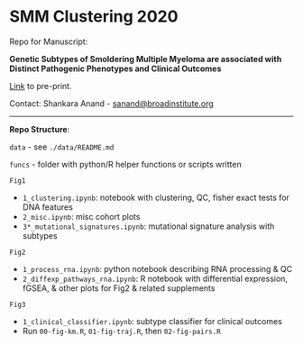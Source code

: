 # SMM Clustering 2020

Repo for Manuscript:

**Genetic Subtypes of Smoldering Multiple Myeloma are associated with Distinct Pathogenic Phenotypes and Clinical Outcomes**

[Link](https://www.biorxiv.org/content/10.1101/2021.12.10.471975v1) to pre-print.

Contact: Shankara Anand - sanand@broadinstitute.org

---
**Repo Structure**:

`data` - see `./data/README.md`

`funcs` - folder with python/R helper functions or scripts written

`Fig1`
* `1_clustering.ipynb`: notebook with clustering, QC, fisher exact tests for DNA features
* `2_misc.ipynb`: misc cohort plots
* `3*_mutational_signatures.ipynb`: mutational signature analysis with subtypes

`Fig2`
* `1_process_rna.ipynb`: python notebook describing RNA processing & QC
* `2_diffexp_pathways_rna.ipynb`: R notebook with differential expression, fGSEA, & other plots for Fig2 & related supplements

`Fig3`
* `1_clinical_classifier.ipynb`: subtype classifier for clinical outcomes
* Run `00-fig-km.R`, `01-fig-traj.R`, then `02-fig-pairs.R`
